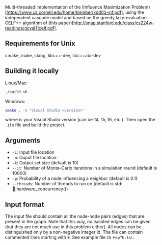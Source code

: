Multi-threaded implementation of the (Influence Maximization Problem)[https://www.cs.cornell.edu/home/kleinber/kdd03-inf.pdf],
using the independent cascade model and based on the greedy lazy-evaluation CELF++ algorithm of (this paper)[http://snap.stanford.edu/class/cs224w-readings/goyal11celf.pdf].

## Requirements for Unix

cmake, make, clang, libc++-dev, libc++abi-dev

## Building it locally

Linux/Mac:

````bash
./build.sh
````

Windows:

````bash
cmake . -G "Visual Studio <version>"
````

where <version> is your Visual Studio version (can be 14, 15, 16, etc.).
Then open the `.sln` file and build the project.

## Arguments

* `-i`: Input file location
* `-o`: Ouput file location
* `-k`: Output set size (default is 10)
* `--it`: Number of Monte-Carlo iterations in a simulation round (default is 10000)
* `-p`: Probability of a node influencing a neighbor (default is 0.1)
* `--threads`: Number of threads to run on (default is std::thread::hardware_concurrency())

## Input format

The input file should contain all the node-node pairs (edges) that are present in the graph.
Note that this way, no isolated edges can be given (but they are not much use in this problem
either). All nodes can be distinguished only by a non-negative integer id.
The file can contain commented lines starting with `#`.
See example file `CA-HepTh.txt`.
